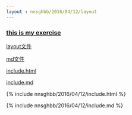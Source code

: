 ```yaml
---
layout : nnsghbb/2016/04/12/layout
---
```




### [this is my exercise](http://bigdata-mindstorms.github.io/jekyll-playground/public/nnsghbb/2016/04/12/index.html)

[layout文件](https://github.com/bigdata-mindstorms/jekyll-playground/blob/gh-pages/nnsghbb/2016/04/12/layout.html)

[md文件](https://github.com/bigdata-mindstorms/jekyll-playground/blob/gh-pages/public/nnsghbb/2016/04/12/index.md)

[include.html](https://github.com/bigdata-mindstorms/jekyll-playground/blob/gh-pages/_includes/nnsghbb/2016/04/12/include.html)

[include.md](https://github.com/bigdata-mindstorms/jekyll-playground/blob/gh-pages/_includes/nnsghbb/2016/04/12/include.md)



{% include nnsghbb/2016/04/12/include.html %}

{% include nnsghbb/2016/04/12/include.md %}


